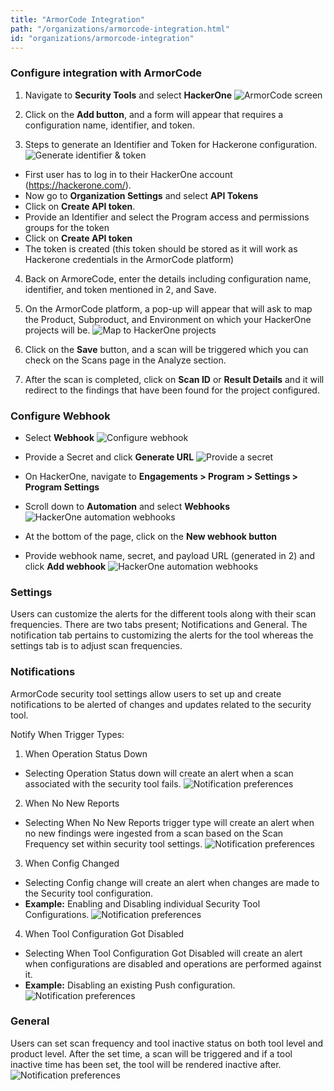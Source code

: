 ```yaml
---
title: "ArmorCode Integration"
path: "/organizations/armorcode-integration.html"
id: "organizations/armorcode-integration"
---
```

### Configure integration with ArmorCode

1. Navigate to **Security Tools** and select **HackerOne**
![ArmorCode screen](/images/armorcode-integration-1.png)

2. Click on the **Add button**, and a form will appear that requires a configuration name, identifier, and token.
3. Steps to generate an Identifier and Token for Hackerone configuration.
![Generate identifier & token](/images/armorcode-integration-2.png)

  * First user has to log in to their HackerOne account (https://hackerone.com/).
  * Now go to **Organization Settings** and select **API Tokens**
  * Click on **Create API token**.
  * Provide an Identifier and select the Program access and permissions groups for the token
  * Click on **Create API token**
  * The token is created (this token should be stored as it will work as Hackerone credentials in the ArmorCode platform)
4. Back on ArmoreCode, enter the details including configuration name, identifier, and token mentioned in 2, and Save.
5. On the ArmorCode platform, a pop-up will appear that will ask to map the Product, Subproduct, and Environment on which your HackerOne projects will be.
![Map to HackerOne projects](/images/armorcode-integration-3.png)

6. Click on the **Save** button, and a scan will be triggered which you can check on the Scans page in the Analyze section.
7. After the scan is completed, click on **Scan ID** or **Result Details** and it will redirect to the findings that have been found for the project configured.

### Configure Webhook
* Select **Webhook**
![Configure webhook](/images/armorcode-integration-4.png)

* Provide a Secret and click **Generate URL**
![Provide a secret](/images/armorcode-integration-5.png)

* On HackerOne, navigate to **Engagements > Program > Settings > Program Settings**
* Scroll down to **Automation** and select **Webhooks**
![HackerOne automation webhooks](/images/armorcode-integration-6.png)

* At the bottom of the page, click on the **New webhook button**
* Provide webhook name, secret, and payload URL (generated in 2) and click **Add webhook**
![HackerOne automation webhooks](/images/armorcode-integration-7.png)

### Settings
Users can customize the alerts for the different tools along with their scan frequencies.
There are two tabs present; Notifications and General. The notification tab pertains to customizing the alerts for the tool whereas the settings tab is to adjust scan frequencies.

### Notifications
ArmorCode security tool settings allow users to set up and create notifications to be alerted of changes and updates related to the security tool.

Notify When Trigger Types:
1. When Operation Status Down
  * Selecting Operation Status down will create an alert when a scan associated with the security tool fails.
![Notification preferences](/images/armorcode-integration-8.png)

2. When No New Reports
  * Selecting When No New Reports trigger type will create an alert when no new findings were ingested from a scan based on the Scan Frequency set within security tool settings.
![Notification preferences](/images/armorcode-integration-9.png)

3. When Config Changed
  * Selecting Config change will create an alert when changes are made to the Security tool configuration.
  * **Example:** Enabling and Disabling individual Security Tool Configurations.
![Notification preferences](/images/armorcode-integration-10.png)

4. When Tool Configuration Got Disabled
  * Selecting When Tool Configuration Got Disabled will create an alert when configurations are disabled and operations are performed against it.
  * **Example:** Disabling an existing Push configuration.
![Notification preferences](/images/armorcode-integration-11.png)


### General
Users can set scan frequency and tool inactive status on both tool level and product level. After the set time, a scan will be triggered and if a tool inactive time has been set, the tool will be rendered inactive after.
![Notification preferences](/images/armorcode-integration-12.png)
